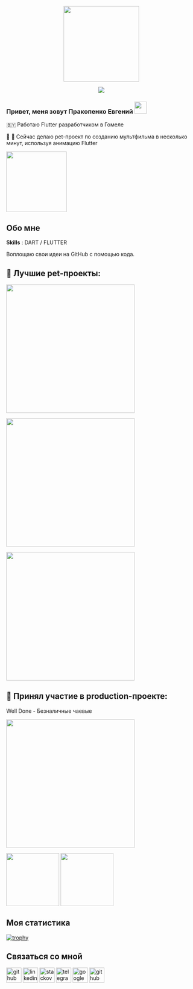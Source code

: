 <p
  align=center>
  <img src="dog.gif" // Автор https://www.linkedin.com/in/makutamax/
  height=200>
</p>

<p
  align=center>
  <img src="https://komarev.com/ghpvc/?username=yauheniprakapenka" 
</p>
  
<h3 
  align="left">Привет, меня зовут Пракопенко Евгений
  <img src="https://github.com/blackcater/blackcater/raw/main/images/Hi.gif" 
  height="32"/>
</h3>

🇧🇾 Работаю Flutter разработчиком в Гомеле 

🎥 👻 Сейчас делаю pet-проект по созданию мультфильма  в несколько минут, используя анимацию Flutter 

<img src="https://user-images.githubusercontent.com/47568606/152641563-4e94cf7c-d51d-481c-810b-e572937e5fa0.jpg" height=160>

## Обо мне

<b>Skills</b> : DART / FLUTTER

Воплощаю свои идеи на GitHub с помощью кода.
 
## 🔭 Лучшие pet-проекты:

[<img src="https://user-images.githubusercontent.com/47568606/152845710-6e508179-478b-412c-a301-1b1eeac74891.png" width=340>](https://github.com/yauheniprakapenka/flutter_passcode)

[<img src="https://user-images.githubusercontent.com/47568606/152846289-c51f681a-bc23-494c-a0e1-3a12608c1a9b.png" width=340>](https://github.com/yauheniprakapenka/flutter_writers)

[<img src='https://user-images.githubusercontent.com/47568606/152847111-a9b3f4db-da6f-45a2-8b4c-dfebff5b01ef.png' width=340>](https://github.com/yauheniprakapenka/card_scanner_v2)

## 🔭 Принял участие в production-проекте:

Well Done - Безналичные чаевые

<img src="https://user-images.githubusercontent.com/47568606/154466023-16a8f0e9-6844-4a74-9727-b3869fe9f5d6.png" width=340>

<br>

[<img src="https://user-images.githubusercontent.com/47568606/154467728-bf2f44b4-c5c9-4695-8317-813619c862e5.png" width=140>](https://play.google.com/store/apps/details?id=com.shell.welldone) [<img src="https://user-images.githubusercontent.com/47568606/154468682-4becd185-86cf-48a8-b2d7-050297dc443a.png" width=140>](https://apps.apple.com/app/well-done-%D0%B1%D0%B5%D0%B7%D0%BD%D0%B0%D0%BB%D0%B8%D1%87%D0%BD%D1%8B%D0%B5-%D1%87%D0%B0%D0%B5%D0%B2%D1%8B%D0%B5/id1604603388)
<br>

## Моя статистика

[![trophy](https://github-profile-trophy.vercel.app/?username=yauheniprakapenka&theme=oldie)](https://github.com/ryo-ma/github-profile-trophy)

<!--
Оформляем README: https://habr.com/ru/post/649363/
generator: https://github.com/arturssmirnovs/github-profile-readme-generator
-->

## Связаться со мной

[<img src='https://cdn.jsdelivr.net/npm/simple-icons@3.0.1/icons/github.svg' alt='github' height='40'>](https://github.com/yauheniprakapenka)  [<img src='https://cdn.jsdelivr.net/npm/simple-icons@3.0.1/icons/linkedin.svg' alt='linkedin' height='40'>](https://www.linkedin.com/in/yauheni-prakapenka//)  [<img src='https://cdn.jsdelivr.net/npm/simple-icons@3.0.1/icons/stackoverflow.svg' alt='stackoverflow' height='40'>](https://stackoverflow.com/users/11725354)  [<img src='https://cdn.jsdelivr.net/npm/simple-icons@3.0.1/icons/telegram.svg' alt='telegram' height='40'>](https://t.me/yauheniprakapenka)  [<img src='https://cdn.jsdelivr.net/npm/simple-icons@3.0.1/icons/google.svg' alt='google' height='40'>](mailto:yauheni.prakapenka@gmail.com)
  [<img src='https://cdn.jsdelivr.net/npm/simple-icons@3.0.1/icons/youtube.svg' alt='github' height='40'>](https://www.youtube.com/channel/UCwjVgKjMKglPdyNk80BoJxg)
